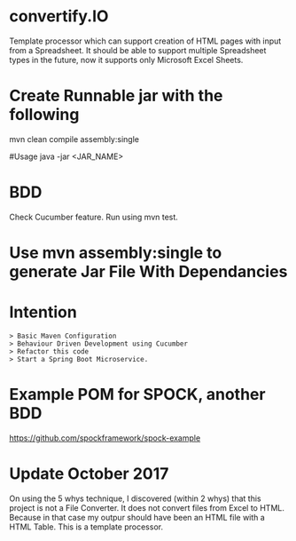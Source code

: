 # convertify.IO
Template processor which can support creation of HTML pages with input from a Spreadsheet.
It should be able to support multiple Spreadsheet types in the future, now it supports only Microsoft Excel Sheets.

# Create Runnable jar with the following
mvn clean compile assembly:single

#Usage
java -jar <JAR_NAME> <Path of the Excel Sheet> <OutputDestination>

# BDD
Check Cucumber feature. Run using mvn test.

# Use mvn assembly:single to generate Jar File With Dependancies

# Intention
    > Basic Maven Configuration
    > Behaviour Driven Development using Cucumber
    > Refactor this code
    > Start a Spring Boot Microservice.


# Example POM for SPOCK, another BDD
https://github.com/spockframework/spock-example

# Update October 2017
On using the 5 whys technique, I discovered (within 2 whys) that this project is not a File Converter.
It does not convert files from Excel to HTML. Because in that case my outpur should have been an HTML file with a HTML Table.
This is a template processor.
